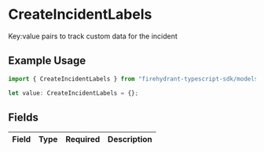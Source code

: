 # CreateIncidentLabels

Key:value pairs to track custom data for the incident

## Example Usage

```typescript
import { CreateIncidentLabels } from "firehydrant-typescript-sdk/models/components";

let value: CreateIncidentLabels = {};
```

## Fields

| Field       | Type        | Required    | Description |
| ----------- | ----------- | ----------- | ----------- |